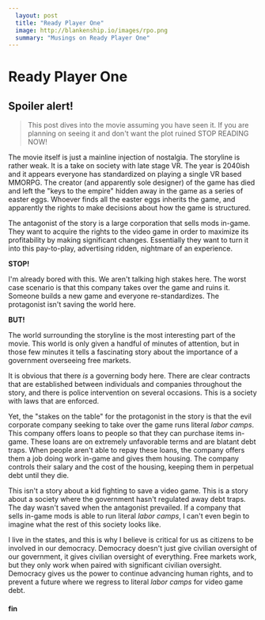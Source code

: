 ```yaml
---
  layout: post
  title: "Ready Player One"
  image: http://blankenship.io/images/rpo.png
  summary: "Musings on Ready Player One"
---
```


Ready Player One
================

## Spoiler alert!
> This post dives into the movie assuming you have seen it. If you are planning
> on seeing it and don't want the plot ruined STOP READING NOW!

The movie itself is just a mainline injection of nostalgia. The storyline is rather weak. It is a take on society with late stage VR. The year is 2040ish and it appears everyone has standardized on playing a single VR based MMORPG. The creator (and apparently sole designer) of the game has died and left the "keys to the empire" hidden away in the game as a series of easter eggs. Whoever finds all the easter eggs inherits the game, and apparently the rights to make decisions about how the game is structured.

The antagonist of the story is a large corporation that sells mods in-game. They want to acquire the rights to the video game in order to maximize its profitability by making significant changes. Essentially they want to turn it into this pay-to-play, advertising ridden, nightmare of an experience.

**STOP!**

I'm already bored with this. We aren't talking high stakes here. The worst case scenario is that this company takes over the game and ruins it. Someone builds a new game and everyone re-standardizes. The protagonist isn't saving the world here.

**BUT!**

The world surrounding the storyline is the most interesting part of the movie. This world is only given a handful of minutes of attention, but in those few minutes it tells a fascinating story about the importance of a government overseeing free markets.

It is obvious that there _is_ a governing body here. There are clear contracts that are established between individuals and companies throughout the story, and there is police intervention on several occasions. This is a society with laws that are enforced.

Yet, the "stakes on the table" for the protagonist in the story is that the evil corporate company seeking to take over the game runs literal _labor camps_. This company offers loans to people so that they can purchase items in-game. These loans are on extremely unfavorable terms and are blatant debt traps. When people aren't able to repay these loans, the company offers them a job doing work in-game and gives them housing. The company controls their salary and the cost of the housing, keeping them in perpetual debt until they die.

This isn't a story about a kid fighting to save a video game. This is a story about a society where the government hasn't regulated away debt traps. The day wasn't saved when the antagonist prevailed. If a company that sells in-game mods is able to run literal _labor camps_, I can't even begin to imagine what the rest of this society looks like.

I live in the states, and this is why I believe is critical for us as citizens to be involved in our democracy. Democracy doesn't just give civilian oversight of our government, it gives civilian oversight of everything. Free markets work, but they only work when paired with significant civilian oversight. Democracy gives us the power to continue advancing human rights, and to prevent a future where we regress to literal _labor camps_ for video game debt.

#### fin
